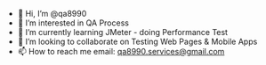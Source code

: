 - 👋 Hi, I’m @qa8990
- 👀 I’m interested in QA Process
- 🌱 I’m currently learning JMeter - doing Performance Test
- 💞️ I’m looking to collaborate on Testing Web Pages & Mobile Apps
- 📫 How to reach me email: qa8990.services@gmail.com

<!---
qa8990/qa8990 is a ✨ special ✨ repository because its `README.md` (this file) appears on your GitHub profile.
You can click the Preview link to take a look at your changes.
--->

